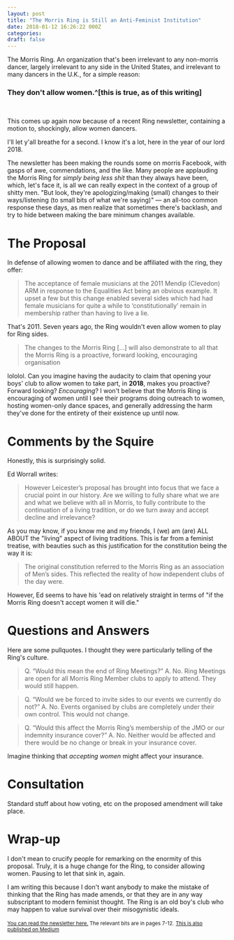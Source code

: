 ```yaml
---
layout: post
title: "The Morris Ring is Still an Anti-Feminist Institution"
date: 2018-01-12 16:26:22 000Z
categories:
draft: false
---
```


The Morris Ring. An organization that's been irrelevant to any non-morris dancer, largely irrelevant to any side in the United States, and irrelevant to many dancers in the U.K., for a simple reason:

### They don't allow women.^[this is true, as of this writing]
<br/>

This comes up again now because of a recent Ring newsletter, containing a motion to, shockingly, allow women dancers.

I'll let y'all breathe for a second. I know it's a lot, here in the year of our lord 2018.

The newsletter has been making the rounds some on morris Facebook, with gasps of awe, commendations, and the like. Many people are applauding the Morris Ring for *simply being less shit* than they always have been, which, let's face it, is all we can really expect in the context of a group of shitty men. "But look, they're apologizing/making (small) changes to their ways/listening (to small bits of what we're saying)" — an all-too common response these days, as men realize that sometimes there's backlash, and try to hide between making the bare minimum changes available.

# The Proposal
In defense of allowing women to dance and be affiliated with the ring, they offer:
>  The acceptance of female musicians at the 2011 Mendip (Clevedon) ARM in response to the Equalities Act being an obvious example. It upset a few but this change enabled several sides which had had female musicians for quite a while to ‘constitutionally’ remain in membership rather than having to live a lie.

That's 2011. Seven years ago, the Ring wouldn't even allow women to play for Ring sides.

> The changes to the Morris Ring \[...\] will also demonstrate to all that the Morris Ring is a proactive, forward looking, encouraging organisation

lololol. Can you imagine having the audacity to claim that opening your boys' club to allow women to take part, in **2018**, makes you proactive? Forward looking? *Encouraging*?
I won't believe that the Morris Ring is encouraging of women until I see their programs doing outreach to women, hosting women-only dance spaces, and generally addressing the harm they've done for the entirety of their existence up until now.

# Comments by the Squire
Honestly, this is surprisingly solid.

Ed Worrall writes:
> However Leicester’s proposal has brought into focus that we face a crucial point in our history. Are we willing to fully share what we are and what we believe with all in Morris, to fully contribute to the continuation of a living tradition, or do we turn away and accept decline and irrelevance?

As you may know, if you know me and my friends, I (we) am (are) ALL ABOUT the "living" aspect of living traditions. This is far from a feminist treatise, with beauties such as this justification for the constitution being the way it is:
> The original constitution referred to the Morris Ring as an association of Men’s sides. This reflected the reality of how independent clubs of the day were.

However, Ed seems to have his 'ead on relatively straight in terms of "if the Morris Ring doesn't accept women it will die."
# Questions and Answers
Here are some pullquotes. I thought they were particularly telling of the Ring's culture.
> Q. “Would this mean the end of Ring Meetings?”
A. No. Ring Meetings are open for all Morris Ring Member clubs to apply to attend. They would still happen.

> Q. “Would we be forced to invite sides to our events we currently do not?”
A. No. Events organised by clubs are completely under their own control. This would not change.

> Q. “Would this affect the Morris Ring’s membership of the JMO or our indemnity insurance cover?”
A. No. Neither would be affected and there would be no change or break in your insurance cover.

Imagine thinking that *accepting women* might affect your insurance.

# Consultation
Standard stuff about how voting, etc on the proposed amendment will take place.

# Wrap-up
I don't mean to crucify people for remarking on the enormity of this proposal. Truly, it is a huge change for the Ring, to consider allowing women.
Pausing to let that sink in, again.

I am writing this because I don't want anybody to make the mistake of thinking that the Ring has made amends, or that they are in any way subscriptant to modern feminist thought.
The Ring is an old boy's club who may happen to value survival over their misogynistic ideals.


<small>[You can read the newsletter here.](https://themorrisring.org/sites/default/files/docs/bagnews/newsletter-no-108-january-2018.pdf) The relevant bits are in pages 7-12.</small>
<small>[This is also published on Medium](https://medium.com/@rowanlupton/the-morris-ring-and-their-recent-proposal-2f8b5f79b306)</small>
